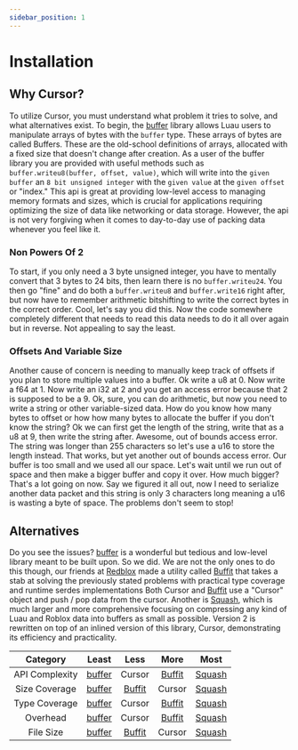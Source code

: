 ```yaml
---
sidebar_position: 1
---
```


# Installation

## Why Cursor?
To utilize Cursor, you must understand what problem it tries to solve, and what alternatives exist. To begin, the [buffer](https://luau-lang.org/library#buffer-library) library allows Luau users to manipulate arrays of bytes with the `buffer` type. These arrays of bytes are called Buffers. These are the old-school definitions of arrays, allocated with a fixed size that doesn't change after creation. As a user of the buffer library you are provided with useful methods such as `buffer.writeu8(buffer, offset, value)`, which will write into the `given buffer` an `8 bit unsigned integer` with the `given value` at the `given offset` or "index." This api is great at providing low-level access to managing memory formats and sizes, which is crucial for applications requiring optimizing the size of data like networking or data storage. However, the api is not very forgiving when it comes to day-to-day use of packing data whenever you feel like it.

### Non Powers Of 2
To start, if you only need a 3 byte unsigned integer, you have to mentally convert that 3 bytes to 24 bits, then learn there is no `buffer.writeu24`. You then go "fine" and do both a `buffer.writeu8` and `buffer.write16` right after, but now have to remember arithmetic bitshifting to write the correct bytes in the correct order. Cool, let's say you did this. Now the code somewhere completely different that needs to read this data needs to do it all over again but in reverse. Not appealing to say the least.

### Offsets And Variable Size
Another cause of concern is needing to manually keep track of offsets if you plan to store multiple values into a buffer. Ok write a u8 at 0. Now write a f64 at 1. Now write an i32 at 2 and you get an access error because that 2 is supposed to be a 9. Ok, sure, you can do arithmetic, but now you need to write a string or other variable-sized data. How do you know how many bytes to offset or how how many bytes to allocate the buffer if you don't know the string? Ok we can first get the length of the string, write that as a u8 at 9, then write the string after. Awesome, out of bounds access error. The string was longer than 255 characters so let's use a u16 to store the length instead. That works, but yet another out of bounds access error. Our buffer is too small and we used all our space. Let's wait until we run out of space and then make a bigger buffer and copy it over. How much bigger? That's a lot going on now. Say we figured it all out, now I need to serialize another data packet and this string is only 3 characters long meaning a u16 is wasting a byte of space. The problems don't seem to stop!

## Alternatives
Do you see the issues? [buffer](https://luau-lang.org/library#buffer-library) is a wonderful but tedious and low-level library meant to be built upon. So we did. We are not the only ones to do this though, our friends at [Redblox](https://github.com/red-blox) made a utility called [Buffit](https://github.com/red-blox/Util/blob/main/libs/Buffit/Buffit.luau) that takes a stab at solving the previously stated problems with practical type coverage and runtime serdes implementations Both Cursor and [Buffit](https://github.com/red-blox/Util/blob/main/libs/Buffit/Buffit.luau) use a "Cursor" object and push / pop data from the cursor. Another is [Squash](https://data-oriented-house.github.io/Squash/), which is much larger and more comprehensive focusing on compressing any kind of Luau and Roblox data into buffers as small as possible. Version 2 is rewritten on top of an inlined version of this library, Cursor, demonstrating its efficiency and practicality.

| Category       | Least  | Less   | More   | Most   |
| :------------: | :----: | :----: | :----: | :----: |
| API Complexity | [buffer](https://luau-lang.org/library#buffer-library) | Cursor | [Buffit](https://github.com/red-blox/Util/blob/main/libs/Buffit/Buffit.luau) | [Squash](https://data-oriented-house.github.io/Squash/) |
| Size Coverage  | [buffer](https://luau-lang.org/library#buffer-library) | [Buffit](https://github.com/red-blox/Util/blob/main/libs/Buffit/Buffit.luau) | Cursor | [Squash](https://data-oriented-house.github.io/Squash/) |
| Type Coverage  | [buffer](https://luau-lang.org/library#buffer-library) | Cursor | [Buffit](https://github.com/red-blox/Util/blob/main/libs/Buffit/Buffit.luau) | [Squash](https://data-oriented-house.github.io/Squash/) |
| Overhead       | [buffer](https://luau-lang.org/library#buffer-library) | Cursor | [Buffit](https://github.com/red-blox/Util/blob/main/libs/Buffit/Buffit.luau) | [Squash](https://data-oriented-house.github.io/Squash/) |
| File Size      | [buffer](https://luau-lang.org/library#buffer-library) | [Buffit](https://github.com/red-blox/Util/blob/main/libs/Buffit/Buffit.luau) | Cursor | [Squash](https://data-oriented-house.github.io/Squash/) |